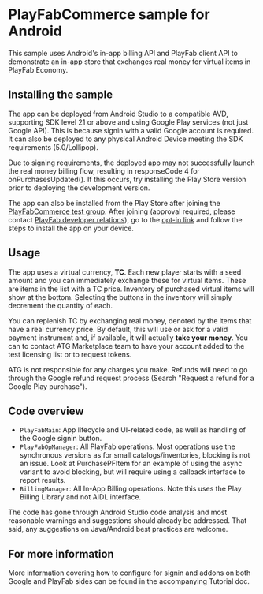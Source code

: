 PlayFabCommerce sample for Android
=

This sample uses Android's in-app billing API and PlayFab client API to demonstrate an in-app store that exchanges real money for virtual items in PlayFab Economy.

## Installing the sample

The app can be deployed from Android Studio to a compatible AVD, supporting SDK level 21 or above and using Google Play services (not just Google API). This is because signin with a valid Google account is required. It can also be deployed to any physical Android Device meeting the SDK requirements (5.0/Lollipop).

Due to signing requirements, the deployed app may not successfully launch the real money billing flow, resulting in responseCode 4 for onPurchasesUpdated(). If this occurs, try installing the Play Store version prior to deploying the development version.

The app can also be installed from the Play Store after joining the [PlayFabCommerce test group][1]. After joining (approval required, please contact [PlayFab developer relations][2]), go to the [opt-in link][3] and follow the steps to install the app on your device.

[1]: https://groups.google.com/forum/#!forum/playfabcommerce-test-group
[2]: mailto:devrel@playfab.com?subject=Request%20access%20to%20PlayFabCommerce%20Google%20group(ATG)
[3]: https://play.google.com/apps/testing/atg.xbox.PlayFabCommerce

## Usage
The app uses a virtual currency, **TC**. Each new player starts with a seed amount and you can immediately exchange these for virtual items. These are items in the list with a TC price. Inventory of purchased virtual items will show at the bottom. Selecting the buttons in the inventory will simply decrement the quantity of each.

You can replenish TC by exchanging real money, denoted by the items that have a real currency price. By default, this will use or ask for a valid payment instrument and, if available, it will actually **take your money**. You can to contact ATG Marketplace team to have your account added to the test licensing list or to request tokens.

ATG is not responsible for any charges you make. Refunds will need to go through the Google refund request process (Search "Request a refund for a Google Play purchase").

## Code overview
* `PlayFabMain`: App lifecycle and UI-related code, as well as handling of the Google signin button.
* `PlayFabOpManager`: All PlayFab operations. Most operations use the synchronous versions as for small catalogs/inventories, blocking is not an issue. Look at PurchasePFItem for an example of using the async variant to avoid blocking, but will require using a callback interface to report results.
* `BillingManager`: All In-App Billing operations. Note this uses the Play Billing Library and not AIDL interface.

The code has gone through Android Studio code analysis and most reasonable warnings and suggestions should already be addressed. That said, any suggestions on Java/Android best practices are welcome.

## For more information

More information covering how to configure for signin and addons on both Google and PlayFab sides can be found in the accompanying Tutorial doc.
